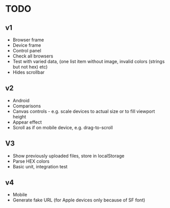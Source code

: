 # TODO

## v1

- Browser frame
- Device frame
- Control panel
- Check all browsers
- Test with varied data, (one list item without image, invalid colors (strings but not hex) etc)
- Hides scrollbar

## v2

- Android
- Comparisons
- Canvas controls - e.g. scale devices to actual size or to fill viewport height
- Appear effect
- Scroll as if on mobile device, e.g. drag-to-scroll

## V3

- Show previously uploaded files, store in localStorage
- Parse HEX colors
- Basic unit, integration test

## v4

- Mobile
- Generate fake URL (for Apple devices only because of SF font)
